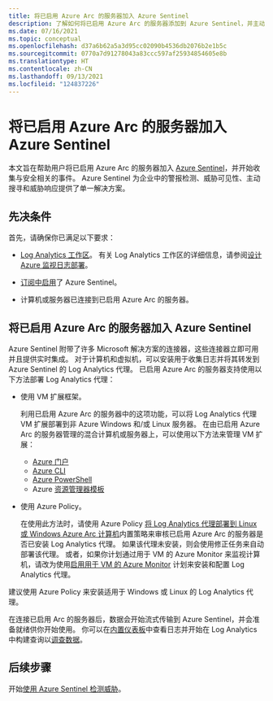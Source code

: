 ```yaml
---
title: 将已启用 Azure Arc 的服务器加入 Azure Sentinel
description: 了解如何将已启用 Azure Arc 的服务器添加到 Azure Sentinel，并主动监视其安全状态。
ms.date: 07/16/2021
ms.topic: conceptual
ms.openlocfilehash: d37a6b62a5a3d95cc02090b4536db2076b2e1b5c
ms.sourcegitcommit: 0770a7d91278043a83ccc597af25934854605e8b
ms.translationtype: HT
ms.contentlocale: zh-CN
ms.lasthandoff: 09/13/2021
ms.locfileid: "124837226"
---
```

# <a name="onboard-azure-arc-enabled-servers-to-azure-sentinel"></a>将已启用 Azure Arc 的服务器加入 Azure Sentinel

本文旨在帮助用户将已启用 Azure Arc 的服务器加入 [Azure Sentinel](../../sentinel/overview.md)，并开始收集与安全相关的事件。 Azure Sentinel 为企业中的警报检测、威胁可见性、主动搜寻和威胁响应提供了单一解决方案。

## <a name="prerequisites"></a>先决条件

首先，请确保你已满足以下要求：

- [Log Analytics 工作区](../../azure-monitor/logs/data-platform-logs.md)。 有关 Log Analytics 工作区的详细信息，请参阅[设计 Azure 监视日志部署](../../azure-monitor/logs/design-logs-deployment.md)。

- [订阅中启用](../../sentinel/quickstart-onboard.md)了 Azure Sentinel。

- 计算机或服务器已连接到已启用 Azure Arc 的服务器。

## <a name="onboard-azure-arc-enabled-servers-to-azure-sentinel"></a>将已启用 Azure Arc 的服务器加入 Azure Sentinel

Azure Sentinel 附带了许多 Microsoft 解决方案的连接器，这些连接器立即可用并且提供实时集成。 对于计算机和虚拟机，可以安装用于收集日志并将其转发到 Azure Sentinel 的 Log Analytics 代理。 已启用 Azure Arc 的服务器支持使用以下方法部署 Log Analytics 代理：

- 使用 VM 扩展框架。

    利用已启用 Azure Arc 的服务器中的这项功能，可以将 Log Analytics 代理 VM 扩展部署到非 Azure Windows 和/或 Linux 服务器。 在由已启用 Azure Arc 的服务器管理的混合计算机或服务器上，可以使用以下方法来管理 VM 扩展：

    - [Azure 门户](manage-vm-extensions-portal.md)
    - [Azure CLI](manage-vm-extensions-cli.md)
    - [Azure PowerShell](manage-vm-extensions-powershell.md)
    - Azure [资源管理器模板](manage-vm-extensions-template.md)

- 使用 Azure Policy。

    在使用此方法时，请使用 Azure Policy [将 Log Analytics 代理部署到 Linux 或 Windows Azure Arc 计算机](../../governance/policy/samples/built-in-policies.md#monitoring)内置策略来审核已启用 Azure Arc 的服务器是否已安装 Log Analytics 代理。 如果该代理未安装，则会使用修正任务来自动部署该代理。 或者，如果你计划通过用于 VM 的 Azure Monitor 来监视计算机，请改为使用[启用用于 VM 的 Azure Monitor](../../governance/policy/samples/built-in-initiatives.md#monitoring) 计划来安装和配置 Log Analytics 代理。

建议使用 Azure Policy 来安装适用于 Windows 或 Linux 的 Log Analytics 代理。

在连接已启用 Arc 的服务器后，数据会开始流式传输到 Azure Sentinel，并会准备就绪供你开始使用。 你可以在[内置仪表板](../../sentinel/get-visibility.md)中查看日志并开始在 Log Analytics 中构建查询以[调查数据](../../sentinel/investigate-cases.md)。

## <a name="next-steps"></a>后续步骤

开始[使用 Azure Sentinel 检测威胁](../../sentinel/detect-threats-built-in.md)。